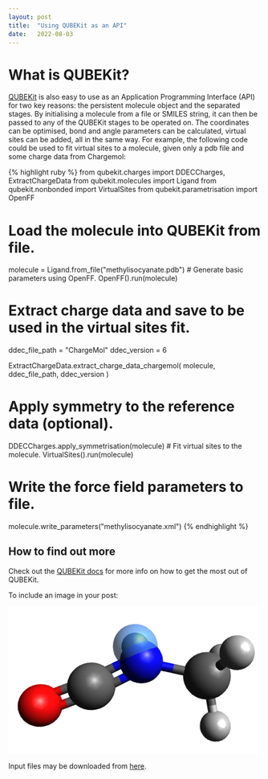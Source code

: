 ```yaml
---
layout: post
title:  "Using QUBEKit as an API"
date:   2022-08-03
---
```


# What is QUBEKit?




[QUBEKit][qubekitlink] is also easy to use as an Application Programming Interface (API) for two key reasons: the persistent molecule object and the separated stages. By initialising a molecule from a file or SMILES string, it can then be passed to any of the QUBEKit stages to be operated on. The coordinates can be optimised, bond and angle parameters can be calculated, virtual sites can be added, all in the same way. For example, the following code could be used to fit virtual sites to a molecule, given only a pdb file and some charge data from Chargemol:


{% highlight ruby %}
from qubekit.charges import DDECCharges, ExtractChargeData
from qubekit.molecules import Ligand
from qubekit.nonbonded import VirtualSites
from qubekit.parametrisation import OpenFF

# Load the molecule into QUBEKit from file.
molecule = Ligand.from_file("methylisocyanate.pdb") # Generate basic parameters using OpenFF.
OpenFF().run(molecule)

# Extract charge data and save to be used in the virtual sites fit.
ddec_file_path = "ChargeMol"
ddec_version = 6

ExtractChargeData.extract_charge_data_chargemol(
    molecule, ddec_file_path, ddec_version
)

# Apply symmetry to the reference data (optional).
DDECCharges.apply_symmetrisation(molecule) # Fit virtual sites to the molecule.
VirtualSites().run(molecule)

# Write the force field parameters to file.
molecule.write_parameters("methylisocyanate.xml")
{% endhighlight %}

## How to find out more

Check out the [QUBEKit docs][qubekitlink] for more info on how to get the most out of QUBEKit.






To include an image in your post:

![methylisocyanate-vsite](/assets/methylisocyanate-vsite.png)

Input files may be downloaded from [here](/assets/api-inputs).





[qubekitlink]: https://github.com/qubekit/QUBEKit

